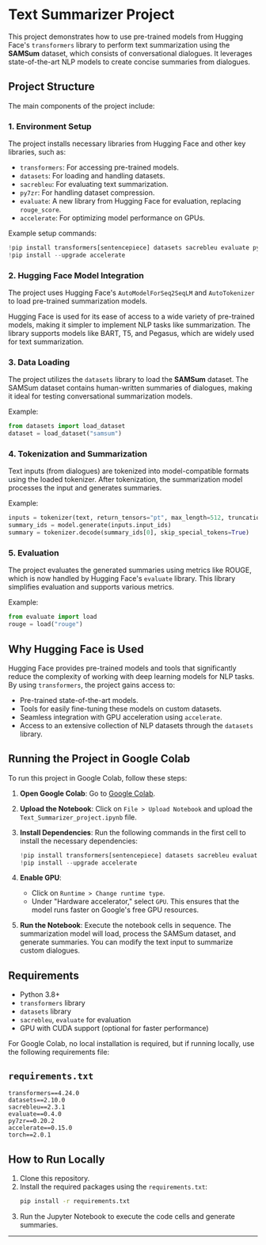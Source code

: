 # Text Summarizer Project

This project demonstrates how to use pre-trained models from Hugging Face's `transformers` library to perform text summarization using the **SAMSum** dataset, which consists of conversational dialogues. It leverages state-of-the-art NLP models to create concise summaries from dialogues.

## Project Structure

The main components of the project include:

### 1. **Environment Setup**
   The project installs necessary libraries from Hugging Face and other key libraries, such as:
   - `transformers`: For accessing pre-trained models.
   - `datasets`: For loading and handling datasets.
   - `sacrebleu`: For evaluating text summarization.
   - `py7zr`: For handling dataset compression.
   - `evaluate`: A new library from Hugging Face for evaluation, replacing `rouge_score`.
   - `accelerate`: For optimizing model performance on GPUs.

   Example setup commands:
   ```python
   !pip install transformers[sentencepiece] datasets sacrebleu evaluate py7zr -q
   !pip install --upgrade accelerate
   ```

### 2. **Hugging Face Model Integration**
   The project uses Hugging Face's `AutoModelForSeq2SeqLM` and `AutoTokenizer` to load pre-trained summarization models.

   Hugging Face is used for its ease of access to a wide variety of pre-trained models, making it simpler to implement NLP tasks like summarization. The library supports models like BART, T5, and Pegasus, which are widely used for text summarization.

### 3. **Data Loading**
   The project utilizes the `datasets` library to load the **SAMSum** dataset. The SAMSum dataset contains human-written summaries of dialogues, making it ideal for testing conversational summarization models.

   Example:
   ```python
   from datasets import load_dataset
   dataset = load_dataset("samsum")
   ```

### 4. **Tokenization and Summarization**
   Text inputs (from dialogues) are tokenized into model-compatible formats using the loaded tokenizer. After tokenization, the summarization model processes the input and generates summaries.

   Example:
   ```python
   inputs = tokenizer(text, return_tensors="pt", max_length=512, truncation=True)
   summary_ids = model.generate(inputs.input_ids)
   summary = tokenizer.decode(summary_ids[0], skip_special_tokens=True)
   ```

### 5. **Evaluation**
   The project evaluates the generated summaries using metrics like ROUGE, which is now handled by Hugging Face's `evaluate` library. This library simplifies evaluation and supports various metrics.

   Example:
   ```python
   from evaluate import load
   rouge = load("rouge")
   ```

## Why Hugging Face is Used
Hugging Face provides pre-trained models and tools that significantly reduce the complexity of working with deep learning models for NLP tasks. By using `transformers`, the project gains access to:
- Pre-trained state-of-the-art models.
- Tools for easily fine-tuning these models on custom datasets.
- Seamless integration with GPU acceleration using `accelerate`.
- Access to an extensive collection of NLP datasets through the `datasets` library.

## Running the Project in Google Colab

To run this project in Google Colab, follow these steps:

1. **Open Google Colab**: Go to [Google Colab](https://colab.research.google.com/).

2. **Upload the Notebook**: Click on `File > Upload Notebook` and upload the `Text_Summarizer_project.ipynb` file.

3. **Install Dependencies**: Run the following commands in the first cell to install the necessary dependencies:
   ```python
   !pip install transformers[sentencepiece] datasets sacrebleu evaluate py7zr -q
   !pip install --upgrade accelerate
   ```

4. **Enable GPU**: 
   - Click on `Runtime > Change runtime type`.
   - Under "Hardware accelerator," select `GPU`. 
   This ensures that the model runs faster on Google's free GPU resources.

5. **Run the Notebook**: Execute the notebook cells in sequence. The summarization model will load, process the SAMSum dataset, and generate summaries. You can modify the text input to summarize custom dialogues.

## Requirements

- Python 3.8+
- `transformers` library
- `datasets` library
- `sacrebleu`, `evaluate` for evaluation
- GPU with CUDA support (optional for faster performance)

For Google Colab, no local installation is required, but if running locally, use the following requirements file:

## `requirements.txt`
```
transformers==4.24.0
datasets==2.10.0
sacrebleu==2.3.1
evaluate==0.4.0
py7zr==0.20.2
accelerate==0.15.0
torch==2.0.1
```

## How to Run Locally

1. Clone this repository.
2. Install the required packages using the `requirements.txt`:
   ```bash
   pip install -r requirements.txt
   ```
3. Run the Jupyter Notebook to execute the code cells and generate summaries.

---

